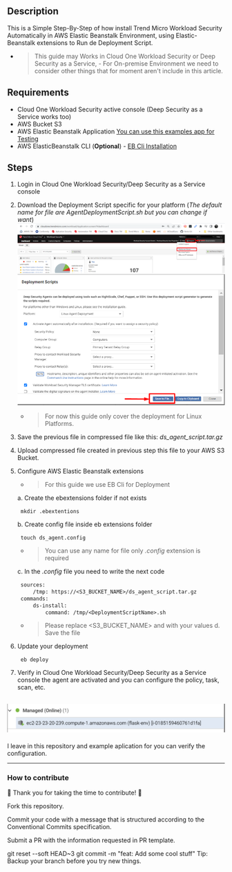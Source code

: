 ## Description 

This is a Simple Step-By-Step of how install Trend Micro Workload Security Automatically in AWS Elastic Beanstalk Environment, using Elastic-Beanstalk extensions to Run de Deployment Script.

- > This guide may Works in Cloud One Workload Security or Deep Security as a Service, - For On-premise Environment we need to consider other things that for moment aren't include in this article.

## Requirements
- Cloud One Workload Security active console (Deep Security as a Service works too)
- AWS Bucket S3
- AWS Elastic Beanstalk Application [You can use this examples app for Testing](https://docs.aws.amazon.com/elasticbeanstalk/latest/dg/tutorials.html)
- AWS ElasticBeanstalk CLI (**Optional**) - [EB Cli Installation](https://docs.aws.amazon.com/elasticbeanstalk/latest/dg/eb-cli3-install.html)


## Steps
1) Login in Cloud One Workload Security/Deep Security as a Service console 

2) Download the Deployment Script specific for your platform (*The default name for file are AgentDeploymentScript.sh but you can change if want*)
![plot](./img/Download-DeploymentScript.png)
![plot](./img/SaveDeploymentScript.sh.png)
    - > For now this guide only cover the deployment for Linux Platforms.

3) Save the previous file in compressed file like this:
    *ds_agent_script.tar.gz*

4) Upload compressed file created in previous step this file to your AWS S3 Bucket.

5) Configure AWS Elastic Beanstalk extensions
    - > For this guide we use EB Cli for Deployment

    a. Create the ebextensions folder if not exists
        
        mkdir .ebextentions
    b. Create config file inside eb extensions folder

        touch ds_agent.config 
        
    - > You can use any name for file only *.config* extension is required

    c. In the *.config* file you need to write the next code
        
        sources:
            /tmp: https://<S3_BUCKET_NAME>/ds_agent_script.tar.gz
        commands:
            ds-install:
                command: /tmp/<DeploymentScriptName>.sh

    - > Please replace <S3_BUCKET_NAME> and <DeploymentScriptName> with your values
    d. Save the file

6. Update your deployment

        eb deploy 

7. Verify in Cloud One Workload Security/Deep Security as a Service console the agent are activated and you can configure the policy, task, scan, etc.

![plot](./img/BeanstalkAppInstanceManagerAgent.png)
----
I leave in this repository and example aplication for you can verify the configuration.

----
### How to contribute
🎉 Thank you for taking the time to contribute! 🎉

Fork this repository.

Commit your code with a message that is structured according to the Conventional Commits specification.

Submit a PR with the information requested in PR template.

git reset --soft HEAD~3
git commit -m "feat: Add some cool stuff"
Tip: Backup your branch before you try new things.
